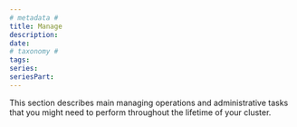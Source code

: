 ```yaml
---
# metadata # 
title: Manage
description: 
date: 
# taxonomy #
tags: 
series:
seriesPart:
---
```


This section describes main managing operations and
administrative tasks that you might need to perform
throughout the lifetime of your cluster.
